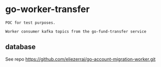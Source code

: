 # go-worker-transfer

    POC for test purposes.

    Worker consumer kafka topics from the go-fund-transfer service

## database

See repo https://github.com/eliezerraj/go-account-migration-worker.git

